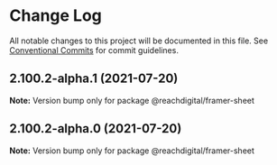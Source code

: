 # Change Log

All notable changes to this project will be documented in this file.
See [Conventional Commits](https://conventionalcommits.org) for commit guidelines.

## 2.100.2-alpha.1 (2021-07-20)

**Note:** Version bump only for package @reachdigital/framer-sheet





## 2.100.2-alpha.0 (2021-07-20)

**Note:** Version bump only for package @reachdigital/framer-sheet
